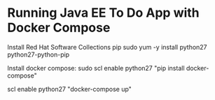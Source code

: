 # Running Java EE To Do App with Docker Compose
Install Red Hat Software Collections pip
sudo yum -y install python27 python27-python-pip

Install docker compose:
sudo scl enable python27 "pip install docker-compose"

scl enable python27 "docker-compose up"

